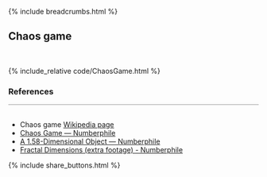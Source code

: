 {% include breadcrumbs.html %}

## Chaos game
<div class="header_line"><br/></div>

{% include_relative code/ChaosGame.html %}

<p style="clear: both;"></p>

### References
<div style="border-top: 1px solid #999999"><br/></div>

- Chaos game [Wikipedia page](https://en.wikipedia.org/wiki/Chaos_game)
- [Chaos Game &mdash; Numberphile](https://www.youtube.com/watch?v=kbKtFN71Lfs)
- [A 1.58-Dimensional Object &mdash; Numberphile](https://www.youtube.com/watch?v=FnRhnZbDprE)
- [Fractal Dimensions (extra footage) - Numberphile](https://www.youtube.com/watch?v=Yz06NW6DwsE)

<p style="clear: both;"></p>

{% include share_buttons.html %}